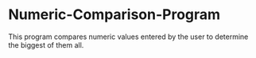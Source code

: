 # Numeric-Comparison-Program
This program compares numeric values entered by the user to determine the biggest of them all.
